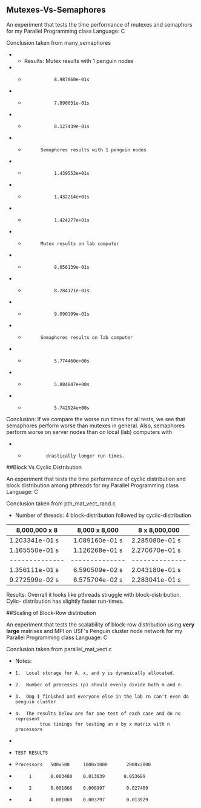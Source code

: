 ## Mutexes-Vs-Semaphores

An experiment that tests the time performance of mutexes and semaphors for my Parallel Programming class
Language: C

Conclusion taken from many_semaphores

+ * Results:  Mutex results with 1 penguin nodes
 + *                8.987060e-01s
 + *                7.890031e-01s
 + *                8.127439e-01s
 + *           Semophores results with 1 penguin nodes
 + *                1.439553e+01s
 + *                1.432214e+01s
 + *                1.424277e+01s
 + *           Mutex results on lab computer
 + *                8.656139e-01s
 + *                8.284121e-01s
 + *                9.090199e-01s
 + *           Semaphores results on lab computer
 + *                5.774460e+00s
 + *                5.884847e+00s
 + *                5.742924e+00s
 
Conclusion: If we compare the worse run times for
 all tests, we see that semaphores perform
          worse than mutexes in general. Also, semaphores perform 
      worse on server nodes than on local (lab) computers with 
 + *             drastically longer run times.



##Block Vs Cyclic Distribution

An experiment that tests the time performance of cyclic distribution and block distribution among pthreads for my Parallel Programming class
Language: C


Conclusion taken from pth_mat_vect_rand.c

 *    Number of threads: 4
block-distribution followed by  cyclic-distribution

|8,000,000 x 8 |8,000 x 8,000 |8 x 8,000,000 |
|--------------|:--------------:|--------------|
|1.203341e-01 s|1.089160e-01 s|2.285080e-01 s|
|1.165550e-01 s|1.126268e-01 s|2.270670e-01 s|
|--------------|--------------|--------------|
|1.356111e-01 s|6.590509e-02 s|2.043180e-01 s|
|9.272599e-02 s|6.575704e-02 s|2.283041e-01 s|


   Results:
 Overrall it looks like pthreads struggle with block-distribution. Cylic-
    distribution has slightly faster run-times.




##Scaling of Block-Row distribution

An experiment that tests the scalability of block-row distribution using **very large** matrixes and MPI on USF's Penguin cluster node network for my Parallel Programming class
Language: C

Conclusion taken from parallel_mat_vect.c 

 * Notes:  
 *     1.  Local storage for A, x, and y is dynamically allocated.
 *     2.  Number of processes (p) should evenly divide both m and n.
 *     3.  Omg I finished and everyone else in the lab rn can't even do penguin cluster
 *     4.  The results below are for one test of each case and do no represent
                true timings for testing an x by x matrix with n processors
 *
 *     TEST RESULTS
 *     Processors   500x500     1000x1000       2000x2000
 *          1       0.003480    0.013639       0.053689
 *          2       0.001866    0.006997        0.027409    
 *          4       0.001060    0.003797        0.013929    
